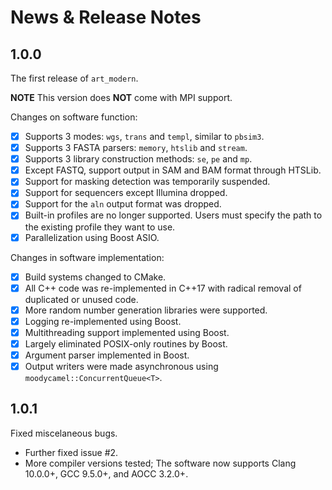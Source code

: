 # News \& Release Notes

## 1.0.0

The first release of `art_modern`.

**NOTE** This version does **NOT** come with MPI support.

Changes on software function:

- [X] Supports 3 modes: `wgs`, `trans` and `templ`, similar to `pbsim3`.
- [X] Supports 3 FASTA parsers: `memory`, `htslib` and `stream`.
- [X] Supports 3 library construction methods: `se`, `pe` and `mp`.
- [X] Except FASTQ, support output in SAM and BAM format through HTSLib.
- [X] Support for masking detection was temporarily suspended.
- [X] Support for sequencers except Illumina dropped.
- [X] Support for the `aln` output format was dropped.
- [X] Built-in profiles are no longer supported. Users must specify the path to the existing profile they want to use.
- [X] Parallelization using Boost ASIO.

Changes in software implementation:

- [X] Build systems changed to CMake.
- [X] All C++ code was re-implemented in C++17 with radical removal of duplicated or unused code.
- [X] More random number generation libraries were supported.
- [X] Logging re-implemented using Boost.
- [X] Multithreading support implemented using Boost.
- [X] Largely eliminated POSIX-only routines by Boost.
- [X] Argument parser implemented in Boost.
- [X] Output writers were made asynchronous using `moodycamel::ConcurrentQueue<T>`.

## 1.0.1

Fixed miscelaneous bugs.

- Further fixed issue #2.
- More compiler versions tested; The software now supports Clang 10.0.0+, GCC 9.5.0+, and AOCC 3.2.0+.

